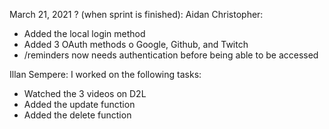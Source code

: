 March 21, 2021 ? (when sprint is finished):
Aidan Christopher:
-	Added the local login method
-	Added 3 OAuth methods
o	Google, Github, and Twitch
-	/reminders now needs authentication before being able to be accessed

Illan Sempere:
I worked on the following tasks:
-	Watched the 3 videos on D2L
-	Added the update function
-	Added the delete function
